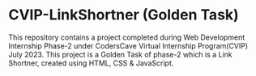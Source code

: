 # CVIP-LinkShortner (Golden Task)
This repository contains a project completed during Web Development Internship Phase-2 under CodersCave Virtual Internship Program(CVIP) July 2023. This project is a Golden Task of phase-2 which is a Link Shortner, created using HTML, CSS & JavaScript.
